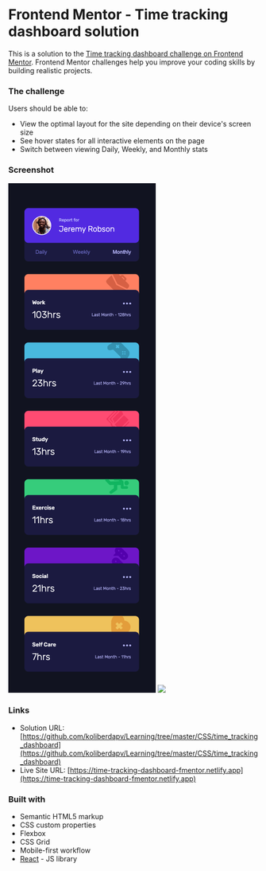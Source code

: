 # Frontend Mentor - Time tracking dashboard solution

This is a solution to the [Time tracking dashboard challenge on Frontend Mentor](https://www.frontendmentor.io/challenges/time-tracking-dashboard-UIQ7167Jw). Frontend Mentor challenges help you improve your coding skills by building realistic projects.

### The challenge

Users should be able to:

- View the optimal layout for the site depending on their device's screen size
- See hover states for all interactive elements on the page
- Switch between viewing Daily, Weekly, and Monthly stats

### Screenshot

![](./src/images/screenshot-mobile.jpg)
![](./src/images/screenshot-decktop.jpg)

### Links

- Solution URL: [https://github.com/koliberdapv/Learning/tree/master/CSS/time_tracking_dashboard](https://github.com/koliberdapv/Learning/tree/master/CSS/time_tracking_dashboard)
- Live Site URL: [https://time-tracking-dashboard-fmentor.netlify.app](https://time-tracking-dashboard-fmentor.netlify.app)

### Built with

- Semantic HTML5 markup
- CSS custom properties
- Flexbox
- CSS Grid
- Mobile-first workflow
- [React](https://reactjs.org/) - JS library
